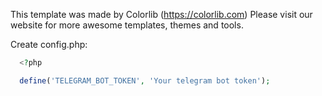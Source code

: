 This template was made by Colorlib (https://colorlib.com)
Please visit our website for more awesome templates, themes and tools. 

Create config.php:

```php
  <?php

  define('TELEGRAM_BOT_TOKEN', 'Your telegram bot token');
```

